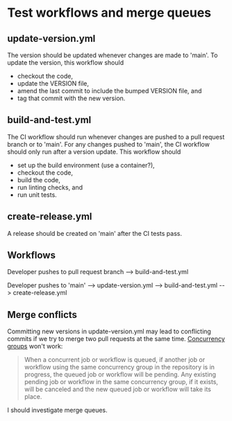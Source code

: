 # Test workflows and merge queues

## update-version.yml

The version should be updated whenever changes are made to 'main'. To update the version, this workflow should
- checkout the code,
- update the VERSION file,
- amend the last commit to include the bumped VERSION file, and
- tag that commit with the new version.

## build-and-test.yml

The CI workflow should run whenever changes are pushed to a pull request branch or to 'main'. For any changes pushed to 'main', the CI workflow should only run after a version update. This workflow should
- set up the build environment (use a container?),
- checkout the code,
- build the code,
- run linting checks, and
- run unit tests.

## create-release.yml

A release should be created on 'main' after the CI tests pass.

## Workflows

Developer pushes to pull request branch --> build-and-test.yml

Developer pushes to 'main' --> update-version.yml --> build-and-test.yml --> create-release.yml

## Merge conflicts

Committing new versions in update-version.yml may lead to conflicting commits if we try to merge two pull requests at the same time. [Concurrency groups](https://docs.github.com/en/actions/writing-workflows/workflow-syntax-for-github-actions#concurrency) won't work: 

> When a concurrent job or workflow is queued, if another job or workflow using the same concurrency group in the repository is in progress, the queued job or workflow will be pending. Any existing pending job or workflow in the same concurrency group, if it exists, will be canceled and the new queued job or workflow will take its place.

I should investigate merge queues.
